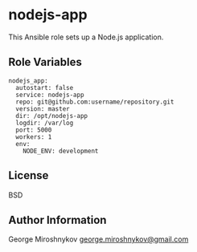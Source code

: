 nodejs-app
==========

This Ansible role sets up a Node.js application.

Role Variables
--------------

    nodejs_app:
      autostart: false
      service: nodejs-app
      repo: git@github.com:username/repository.git
      version: master
      dir: /opt/nodejs-app
      logdir: /var/log
      port: 5000
      workers: 1
      env:
        NODE_ENV: development


License
-------

BSD

Author Information
------------------

George Miroshnykov <george.miroshnykov@gmail.com>
